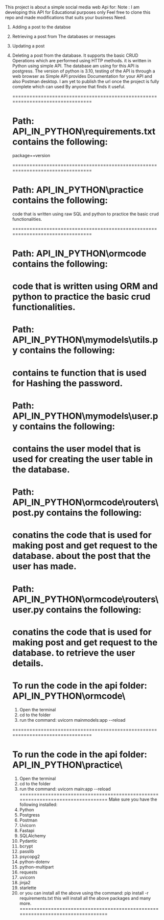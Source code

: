 This project is about a simple social media web Api for:
Note : I am developing this API for Educational purposes only Feel free to clone this repo  and made modifications that suits your business Need.

1. Adding a post to the databse
2. Retrieving a post from The databases or messages
3. Updating a post
4. Deleting a post from the database.
   It supports the basic CRUD Operations
   which are performed using HTTP methods.
   it is written in Python using simple API. The database am using for this API is postgress. The version of python is 3.10,      testing of the API is through a web browser as Simple API provides Documentation for your API and also Postman desktop.
   I am yet to publish the url once the project is fully complete which can used By anyone that finds it useful.

   ===============================================================================
   # Path: API_IN_PYTHON\requirements.txt contains the following:
   package==version

   ===============================================================================
   # Path: API_IN_PYTHON\practice contains the following:
   code that is written using raw SQL and python to practice the basic crud functionalities.

   ===============================================================================
   # Path: API_IN_PYTHON\ormcode contains the following:
   code that is written using ORM and python to practice the basic crud functionalities.
   ===============================================================================
   # Path: API_IN_PYTHON\mymodels\utils.py contains the following:
   contains te function that is used for Hashing the password.
   ===============================================================================
   # Path: API_IN_PYTHON\mymodels\user.py contains the following:
   contains the user model that is used for creating the user table in the database.
   ===============================================================================
   # Path: API_IN_PYTHON\ormcode\routers\post.py contains the following:
   conatins the code that is used for making post and get request to the database.
   about the post that the user has made.
   ===============================================================================
   # Path: API_IN_PYTHON\ormcode\routers\user.py contains the following:
   conatins the code that is used for making post and get request to the database.
   to retrieve the user details.
   ===============================================================================
   # To run the code in the api folder: API_IN_PYTHON\ormcode\
   1. Open the terminal
   2. cd to the folder
   3. run the command: uvicorn mainmodels:app --reload

   ===============================================================================
   # To run the code in the api folder: API_IN_PYTHON\practice\
   1. Open the terminal
   2. cd to the folder
   3. run the command: uvicorn main:app --reload
   ================================================================================
   Make sure you have the following installed:
   1. Python
   2. Postgress
   3. Postman
   4. Uvicorn
   5. Fastapi
   6. SQLAlchemy
   7. Pydantic
   8. bcrypt
   9. passlib
   10. psycopg2
   11. python-dotenv
   12. python-multipart
   13. requests
   14. uvicorn
   15. jinja2
   16. starlette 
   17. or
   you can install all the above using the command: pip install -r requirements.txt
   this will install all the above packages and many more.
   ================================================================================





